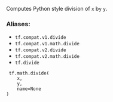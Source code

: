 Computes P`y`thon st`y`le division of `x` b`y` `y`.
### Aliases:
- `tf.compat.v1.divide`
- `tf.compat.v1.math.divide`
- `tf.compat.v2.divide`
- `tf.compat.v2.math.divide`
- `tf.divide`

```
 tf.math.divide(
    x,
    y,
    name=None
)
```
